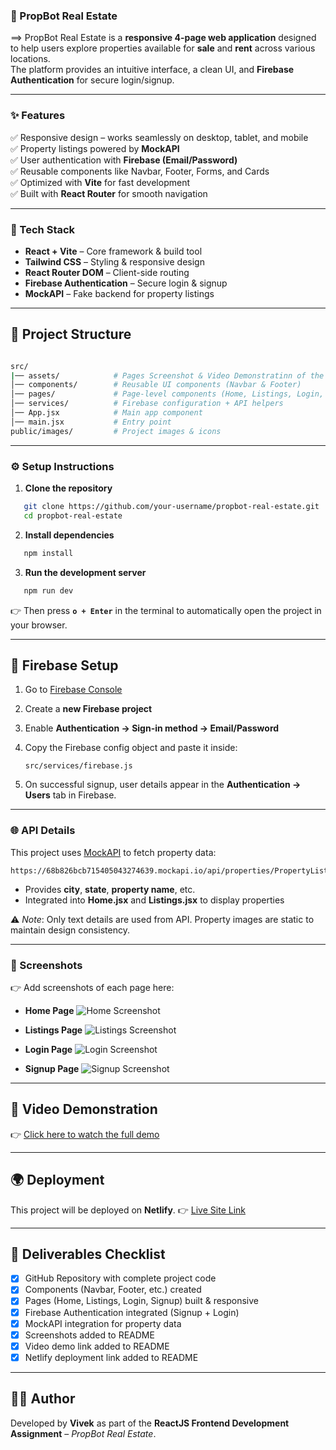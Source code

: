 ### 🏡 PropBot Real Estate

==> PropBot Real Estate is a **responsive 4-page web application** designed to help users explore properties available for **sale** and **rent** across various locations.  
The platform provides an intuitive interface, a clean UI, and **Firebase Authentication** for secure login/signup.  

---

### ✨ Features

✅ Responsive design – works seamlessly on desktop, tablet, and mobile  
✅ Property listings powered by **MockAPI**  
✅ User authentication with **Firebase (Email/Password)**  
✅ Reusable components like Navbar, Footer, Forms, and Cards  
✅ Optimized with **Vite** for fast development  
✅ Built with **React Router** for smooth navigation  

---

### 🚀 Tech Stack

- **React + Vite** – Core framework & build tool  
- **Tailwind CSS** – Styling & responsive design  
- **React Router DOM** – Client-side routing  
- **Firebase Authentication** – Secure login & signup  
- **MockAPI** – Fake backend for property listings  

---

## 📂 Project Structure

```bash

src/
|── assets/            # Pages Screenshot & Video Demonstratinn of the Assignment
│── components/        # Reusable UI components (Navbar & Footer)
│── pages/             # Page-level components (Home, Listings, Login, Signup)
│── services/          # Firebase configuration + API helpers
│── App.jsx            # Main app component
│── main.jsx           # Entry point
public/images/         # Project images & icons

```

---

### ⚙️ Setup Instructions

1. **Clone the repository**

```bash
   git clone https://github.com/your-username/propbot-real-estate.git
   cd propbot-real-estate
```

2. **Install dependencies**

```bash
   npm install
```

3. **Run the development server**

```bash
   npm run dev
```

👉 Then press **`o + Enter`** in the terminal to automatically open the project in your browser.

---

## 🔑 Firebase Setup

1. Go to [Firebase Console](https://console.firebase.google.com/)
2. Create a **new Firebase project**
3. Enable **Authentication → Sign-in method → Email/Password**
4. Copy the Firebase config object and paste it inside:

   ```
   src/services/firebase.js
   ```
5. On successful signup, user details appear in the **Authentication → Users** tab in Firebase.

---

### 🌐 API Details

This project uses [MockAPI](https://mockapi.io/) to fetch property data:

```
https://68b826bcb715405043274639.mockapi.io/api/properties/PropertyListing
```

* Provides **city**, **state**, **property name**, etc.
* Integrated into **Home.jsx** and **Listings.jsx** to display properties

⚠️ *Note*: Only text details are used from API. Property images are static to maintain design consistency.

---

### 📸 Screenshots

👉 Add screenshots of each page here:

* **Home Page**
  ![Home Screenshot](src\assets\home_screenshot.png)

* **Listings Page**
  ![Listings Screenshot](https://drive.google.com/file/d/1NoQw-sH3Ob6ETAWfwPe-JO0Fe70kHV6p/view?usp=drive_link)

* **Login Page**
  ![Login Screenshot](https://drive.google.com/file/d/1HfUTzX7O2-LVvz83NVeNOvU0kV8_F2g4/view?usp=drive_link)

* **Signup Page**
  ![Signup Screenshot](https://drive.google.com/file/d/1HPALGU2UdOxZFBdwX8tkbR68kX5XUQEX/view?usp=drive_link)

---

## 🎥 Video Demonstration

👉 [Click here to watch the full demo](https://drive.google.com/file/d/1LGCQpOo0aTD2l31UKW_EPmKc6IvWQu2N/view?usp=sharing)

---

## 🌍 Deployment

This project will be deployed on **Netlify**.
👉 [Live Site Link](https://propbot-real-estate.netlify.app/)

---

## 📌 Deliverables Checklist

* [x] GitHub Repository with complete project code
* [x] Components (Navbar, Footer, etc.) created
* [x] Pages (Home, Listings, Login, Signup) built & responsive
* [x] Firebase Authentication integrated (Signup + Login)
* [x] MockAPI integration for property data
* [x] Screenshots added to README
* [x] Video demo link added to README
* [x] Netlify deployment link added to README

---

## 👨‍💻 Author

Developed by **Vivek** as part of the **ReactJS Frontend Development Assignment** – *PropBot Real Estate*.
